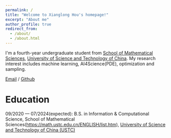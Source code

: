 ```yaml
---
permalink: /
title: "Welcome to Xianglong Hou's homepage!"
excerpt: "About me"
author_profile: true
redirect_from: 
  - /about/
  - /about.html
---
```

I'm a fourth-year undergraduate student from [School of Mathematical Sciences](https://math.ustc.edu.cn/ENGLISH/list.htm), [University of Science and Technology of China](http://en.ustc.edu.cn/). My research interest includes machine learning, AI4Science(PDE), optimization and sampling.




[Email](shannonhow2002@gmail.com) / [Github](https://github.com/shannonhow) 

Education
======
09/2020 — 07/2024(expected): B.S. in Information & Computational Science, School of Mathematical Sciences(https://math.ustc.edu.cn/ENGLISH/list.htm), [University of Science and Technology of China (USTC)](http://en.ustc.edu.cn/)


